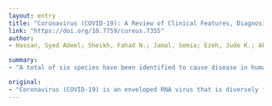 ```yaml
---
layout: entry
title: "Coronavirus (COVID-19): A Review of Clinical Features, Diagnosis, and Treatment"
link: "https://doi.org/10.7759/cureus.7355"
author:
- Hassan, Syed Adeel; Sheikh, Fahad N.; Jamal, Somia; Ezeh, Jude K.; Akhtar, Ali

summary:
- "A total of six species have been identified to cause disease in humans. They are known to infect the neurological, respiratory, enteric, and hepatic systems. The most recent outbreak initially presented as pneumonia of unknown etiology in a cluster of patients in Wuhan, China. SARS-CoV-2 is highly contagious and has resulted in rapid pandemic of COVID-19."

original:
- "Coronavirus (COVID-19) is an enveloped RNA virus that is diversely found in humans and wildlife. A total of six species have been identified to cause disease in humans. They are known to infect the neurological, respiratory, enteric, and hepatic systems. The past few decades have seen endemic outbreaks in the form of Middle East respiratory syndrome coronavirus (MERS-CoV) and severe acute respiratory syndrome related coronavirus (SARS-CoV). Yet again, we see the emergence of another outbreak due to a new strain called the SARS-CoV-2 virus. The most recent outbreak initially presented as pneumonia of unknown etiology in a cluster of patients in Wuhan, China. The epicenter of infection was linked to seafood and exotic animal wholesale markets in the city. SARS-CoV-2 is highly contagious and has resulted in a rapid pandemic of COVID-19. As the number of cases continues to rise, it is clear that these viruses pose a threat to public health. This review will introduce a general overview of coronavirus and describe the clinical features, evaluation, and treatment of COVID-19 patients. It will also provide a means to raise awareness among primary and secondary healthcare providers during the current pandemic. Furthermore, our review focuses on the most up-to-date clinical information for the effective management, prevention, and counseling of patients worldwide."
---
```


